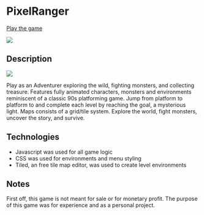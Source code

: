 # PixelRanger
[Play the game](https://dpark189.github.io/PixelRanger/)


![](https://lh3.googleusercontent.com/U1uv3nMFg1PXxCTl6Ycv4ftR718gzLxymkE4dX1wxo0MO7jHUQeY9ktl3g8mrLTzHEQOV_OD6mMzbos_QKUEiLNcSaNZdEPiwwjSq4KB5fqhezR70Y3CLp4jtotrata9i9JyiUw2sQWeDcHGfyffEqX3abO6JayH0jdf9e6hj1hWjeDWnfkor4mFHfKpRIYG0RIrzsglLA6g4hr2uUCReTCJnIv5xd1vrMYVxVleIXdwfi_wpoqJ0N-u6EG2_pabNjrBAp2pD7TTZfWTWLJUSknN10jSHH-jYltIY0JaOp-xc6_Fu3p56oKRZ5UU7Xse5gCuFKUkElopJVfWkpr7wF7tPW9oPpFGNei0utB3VH6sQ_Y9Sz98eBmwN7qQWRqBtcZzWcZWJByq0fOjjdM0qFHQpumh0009MhkAsSCp84CqDDULYQZHoz9VgVVjtIGkrcsq8Mxg_oGgnf-vt4VKpiU3S6_TGhveIyTc40npvtJfv5lLed1JY4oJcR86oBBC3uxQK1wJfY7FS2c7rZQJtraKLhf2MYslmecEKsPlgqrLs63aWQCgegXKzTzChpNgY0-MoKwAvs0gjZXB9oQGvfe3UBRa6c6wj8UVr24=w800-h450-no)

## Description

![](https://lh3.googleusercontent.com/nqpTXzI5pufPbahFqGmVIdrzmMepRxUNu-cjA4iJ8lLaIoHAfaEyV7XUWloMdznJrmNmQ4-1jA3aCJKf-qF2odyC37yktRsBriFqKQ1OhkXHrxH020bv9eGKfziMYG6xU7xx75i7yHFM8e8_GqGOxe0smacixLM3ZZyMoNdfS1c2qoN4_XdTcpmIq0YLmTjoFugUbxfb-YklKpaCsB4ZH99PpHYOXqNtCL_e_kV-Yp8gzmcymnc_sqpvaGkdITD32HlVxHZBBjsuh4Ad0GQm8rJJCeuwQm7zcQQsu2evSdVc67nXymY1zH0FkHGxrrpNUguSqTxN-tFyrlKBnvZjZ4AgqjfFWoQrq4EzotEiLApsYAMRbc5MLByyXYRcuz7FIs9gHQwQxmuejxtfiVJJZOkmhDbqUt0w1SMB19Oeg7AM5-aSDvd1FZCSbx1kkrFsYio7y-s0ulAKs2yChKaDMBHpOJc0YhDrPQsPyz__uCiiv4u3Jz6Nzp6o0IF79Bo719w8NDH9CAB5iDPCBroYssNqQdiAYu_B_vBH3VGtwvIU9MfQp99X2OgbwsleHRzYxujrlpczANgshSOFywp25Klcu9xlVzJc5e8uz6A=w800-h446-no)

Play as an Adventurer exploring the wild, fighting monsters, and collecting treasure. Features fully animated characters, monsters and environments reminiscent of a classic 90s platforming game. Jump from platform to platform to and complete each level by reaching the goal, a mysterious light. Maps consists of a grid/tile system. Explore the world, fight monsters, uncover the story, and survive.

## Technologies
*  Javascript was used for all game logic
*  CSS was used for environments and menu styling
*  Tiled, an free tile map editor, was used to create level environments

## Notes
First off, this game is not meant for sale or for monetary profit. The purpose of this game was for experience and as a personal project. 
